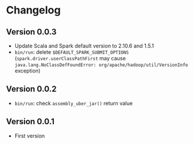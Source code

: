 # Changelog


## Version 0.0.3

- Update Scala and Spark default version to 2.10.6 and 1.5.1
- `bin/run`: delete `$DEFAULT_SPARK_SUBMIT_OPTIONS` (`spark.driver.userClassPathFirst` may
  cause `java.lang.NoClassDefFoundError: org/apache/hadoop/util/VersionInfo` exception)


## Version 0.0.2

- `bin/run`: check `assembly_uber_jar()` return value


## Version 0.0.1

- First version
